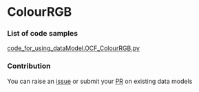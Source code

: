 # ColourRGB

### List of code samples 

<!-- 50-List of code -->

<!-- [code entry](link) -->
[code_for_using_dataModel.OCF_ColourRGB.py](https://github.com/smart-data-models/dataModel.OCF/blob/master/ColourRGB/code/code_for_using_dataModel.OCF_ColourRGB.py)


<!-- /50-List of code -->

### Contribution
You can raise an [issue](https://github.com/smart-data-models/dataModel.OCF/issues) or submit your [PR](https://github.com/smart-data-models/dataModel.OCF/pulls) on existing data models
